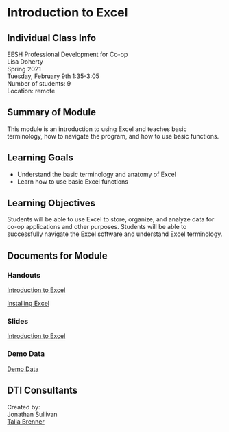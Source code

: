 # Introduction to Excel

## Individual Class Info
EESH Professional Development for Co-op
<br>
Lisa Doherty
<br>
Spring 2021
<br>
Tuesday, February 9th 1:35-3:05
<br>
Number of students: 9
<br>
Location: remote

## Summary of Module
This module is an introduction to using Excel and teaches basic terminology, how to navigate the program, and how to use basic functions.

## Learning Goals
- Understand the basic terminology and anatomy of Excel
- Learn how to use basic Excel functions

## Learning Objectives
Students will be able to use Excel to store, organize, and analyze data for co-op applications and other purposes. Students will be able to successfully navigate the Excel software and understand Excel terminology.

## Documents for Module

### Handouts

[Introduction to Excel](https://github.com/NULabNortheastern/digitalassignmentshowcase/blob/master/intro_excel/english_polsci_coop-spring2021-doherty/Handout.pdf)

[Installing Excel](https://github.com/NULabNortheastern/digitalassignmentshowcase/blob/master/intro_excel/english_polsci_coop-spring2021-doherty/Installing%20Excel.pdf)

### Slides

[Introduction to Excel](https://github.com/NULabNortheastern/digitalassignmentshowcase/blob/master/intro_excel/english_polsci_coop-spring2021-doherty/Slides.pdf)

### Demo Data

[Demo Data](https://github.com/NULabNortheastern/digitalassignmentshowcase/blob/master/intro_excel/english_polsci_coop-spring2021-doherty/Demo%20Data.xlsx)


## DTI Consultants
Created by: <br>
Jonathan Sullivan <br>
[Talia Brenner](brenner.t@northeastern.edu)

